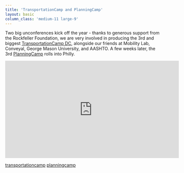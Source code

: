 ```yaml
---
title: 'TransportationCamp and PlanningCamp'
layout: basic
column_class: 'medium-11 large-9'
---
```


Two big unconferences kick off the year - thanks to generous support from the Rockfeller Foundation, we are very involved in producing the 3rd and biggest <a href="http://transportationcamp.org">TransportationCamp DC</a>, alongside our friends at Mobility Lab, Conveyal, George Mason University, and AASHTO. A few weeks later, the 3rd <a href="http://planningcamp.org">PlanningCamp</a> rolls into Philly.

<iframe width="560" height="315" src="https://www.youtube.com/embed/oM8kP6Np8AY" frameborder="0" allowfullscreen></iframe>

<a href="https://github.com/openplans/transportationcamp.org"><span class="octicon octicon-mark-github"> transportationcamp</span></a> <a href="https://github.com/openplans/planningcamp.org"><span class="octicon octicon-mark-github"> planningcamp</span></a>